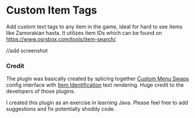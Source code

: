 # Custom Item Tags
Add custom text tags to any item in the game, ideal for hard to see items like Zamorakian hasta.
It utilizes item IDs which can be found on https://www.osrsbox.com/tools/item-search/.

//add screenshot



### Credit
The plugin was basically created by splicing together 
[Custom Menu Swaps](https://github.com/geheur/More-menu-entry-swaps/tree/master/src/main/java/com/hotkeyablemenuswaps) 
config interface with [Item Identification](https://github.com/runelite/runelite/tree/master/runelite-client/src/main/java/net/runelite/client/plugins/itemidentification) 
text rendering. Huge credit to the developers of those plugins.

I created this plugin as an exercise in learning Java. Please feel free to add suggestions and fix potentially shoddy code.